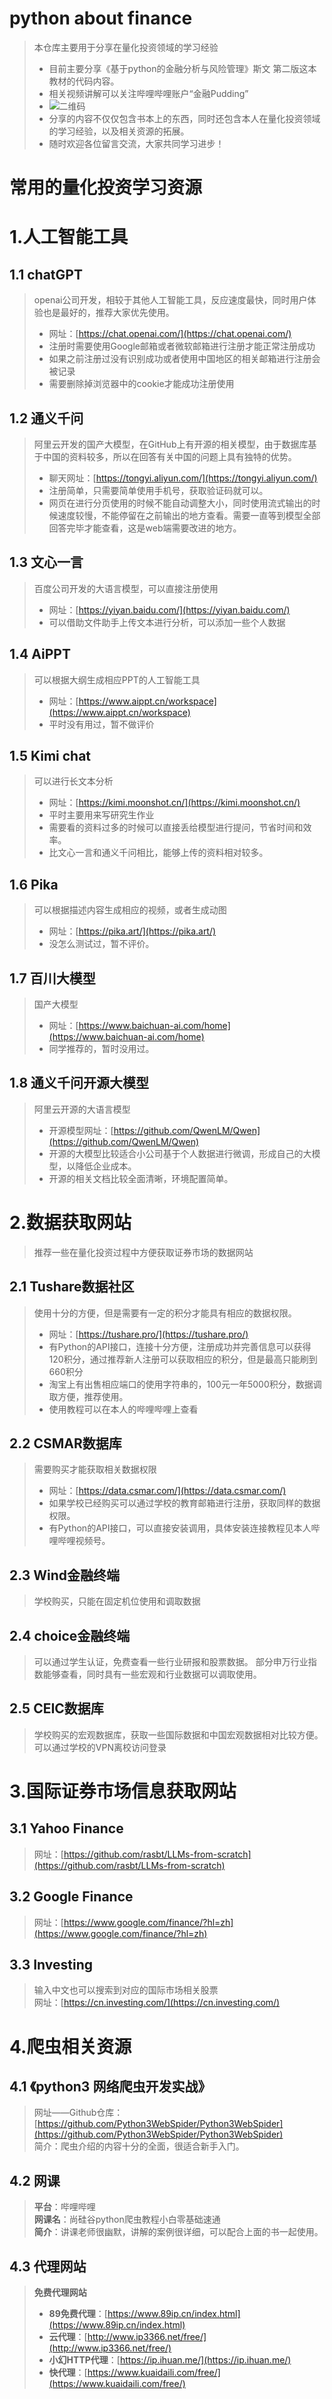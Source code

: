 # python about finance
> 本仓库主要用于分享在量化投资领域的学习经验
> + 目前主要分享《基于python的金融分析与风险管理》斯文 第二版这本教材的代码内容。
> + 相关视频讲解可以关注哔哩哔哩账户“金融Pudding”
> + ![二维码](https://github.com/FinancePudding/Python_About_Finance/blob/main/assets/bilibil.jpg)
> + 分享的内容不仅仅包含书本上的东西，同时还包含本人在量化投资领域的学习经验，以及相关资源的拓展。
> + 随时欢迎各位留言交流，大家共同学习进步！
# 常用的量化投资学习资源
# 1.人工智能工具
## 1.1 chatGPT 
> openai公司开发，相较于其他人工智能工具，反应速度最快，同时用户体验也是最好的，推荐大家优先使用。
> + 网址：[https://chat.openai.com/](https://chat.openai.com/)
>+ 注册时需要使用Google邮箱或者微软邮箱进行注册才能正常注册成功
>+ 如果之前注册过没有识别成功或者使用中国地区的相关邮箱进行注册会被记录
>+ 需要删除掉浏览器中的cookie才能成功注册使用
## 1.2 通义千问
> 阿里云开发的国产大模型，在GitHub上有开源的相关模型，由于数据库基于中国的资料较多，所以在回答有关中国的问题上具有独特的优势。
> + 聊天网址：[https://tongyi.aliyun.com/](https://tongyi.aliyun.com/)
> + 注册简单，只需要简单使用手机号，获取验证码就可以。
> + 网页在进行分页使用的时候不能自动调整大小，同时使用流式输出的时候速度较慢，不能停留在之前输出的地方查看。需要一直等到模型全部回答完毕才能查看，这是web端需要改进的地方。
## 1.3 文心一言
>百度公司开发的大语言模型，可以直接注册使用
> + 网址：[https://yiyan.baidu.com/](https://yiyan.baidu.com/)
>+ 可以借助文件助手上传文本进行分析，可以添加一些个人数据
## 1.4 AiPPT
>可以根据大纲生成相应PPT的人工智能工具
> + 网址：[https://www.aippt.cn/workspace](https://www.aippt.cn/workspace)
> + 平时没有用过，暂不做评价
## 1.5 Kimi chat
> 可以进行长文本分析
> + 网址：[https://kimi.moonshot.cn/](https://kimi.moonshot.cn/)
> + 平时主要用来写研究生作业
> + 需要看的资料过多的时候可以直接丢给模型进行提问，节省时间和效率。
> + 比文心一言和通义千问相比，能够上传的资料相对较多。
## 1.6 Pika 
> 可以根据描述内容生成相应的视频，或者生成动图
> + 网址：[https://pika.art/](https://pika.art/)
> + 没怎么测试过，暂不评价。
## 1.7 百川大模型
> 国产大模型
> + 网址：[https://www.baichuan-ai.com/home](https://www.baichuan-ai.com/home)
> + 同学推荐的，暂时没用过。
## 1.8 通义千问开源大模型
> 阿里云开源的大语言模型
> + 开源模型网址：[https://github.com/QwenLM/Qwen](https://github.com/QwenLM/Qwen)
> + 开源的大模型比较适合小公司基于个人数据进行微调，形成自己的大模型，以降低企业成本。
> + 开源的相关文档比较全面清晰，环境配置简单。

# 2.数据获取网站
> 推荐一些在量化投资过程中方便获取证券市场的数据网站
## 2.1 Tushare数据社区
> 使用十分的方便，但是需要有一定的积分才能具有相应的数据权限。
> + 网址：[https://tushare.pro/](https://tushare.pro/)
> + 有Python的API接口，连接十分方便，注册成功并完善信息可以获得120积分，通过推荐新人注册可以获取相应的积分，但是最高只能刷到660积分
> + 淘宝上有出售相应端口的使用字符串的，100元一年5000积分，数据调取方便，推荐使用。
> + 使用教程可以在本人的哔哩哔哩上查看
## 2.2 CSMAR数据库
> 需要购买才能获取相关数据权限
> + 网址：[https://data.csmar.com/](https://data.csmar.com/)
> + 如果学校已经购买可以通过学校的教育邮箱进行注册，获取同样的数据权限。
> + 有Python的API接口，可以直接安装调用，具体安装连接教程见本人哔哩哔哩视频号。
## 2.3 Wind金融终端
> 学校购买，只能在固定机位使用和调取数据
## 2.4 choice金融终端
> 可以通过学生认证，免费查看一些行业研报和股票数据。
> 部分申万行业指数能够查看，同时具有一些宏观和行业数据可以调取使用。
## 2.5 CEIC数据库
> 学校购买的宏观数据库，获取一些国际数据和中国宏观数据相对比较方便。
> 可以通过学校的VPN离校访问登录
# 3.国际证券市场信息获取网站
## 3.1 Yahoo Finance
> 网址：[https://github.com/rasbt/LLMs-from-scratch](https://github.com/rasbt/LLMs-from-scratch)
## 3.2 Google Finance
> 网址：[https://www.google.com/finance/?hl=zh](https://www.google.com/finance/?hl=zh)
## 3.3 Investing
> 输入中文也可以搜索到对应的国际市场相关股票  
> 网址：[https://cn.investing.com/](https://cn.investing.com/)
# 4.爬虫相关资源
## 4.1 《python3 网络爬虫开发实战》
> 网址——Github仓库：[https://github.com/Python3WebSpider/Python3WebSpider](https://github.com/Python3WebSpider/Python3WebSpider)  
> 简介：爬虫介绍的内容十分的全面，很适合新手入门。  
## 4.2 网课
> **平台**：哔哩哔哩  
> **网课名**：尚硅谷python爬虫教程小白零基础速通  
> **简介**：讲课老师很幽默，讲解的案例很详细，可以配合上面的书一起使用。
## 4.3 代理网站
> **免费代理网站**
> * **89免费代理**：[https://www.89ip.cn/index.html](https://www.89ip.cn/index.html)
> * **云代理**：[http://www.ip3366.net/free/](http://www.ip3366.net/free/)
> * **小幻HTTP代理**：[https://ip.ihuan.me/](https://ip.ihuan.me/)
> * **快代理**：[https://www.kuaidaili.com/free/](https://www.kuaidaili.com/free/)
